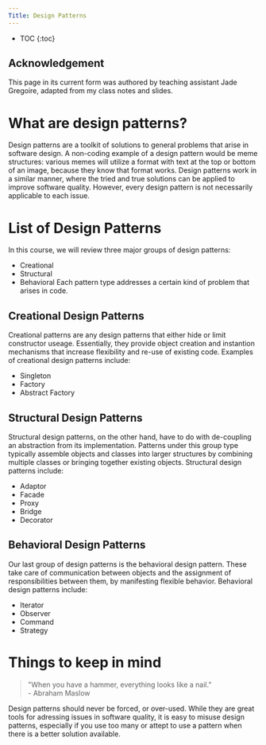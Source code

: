 ```yaml
---
Title: Design Patterns
---
```


* TOC
{:toc}

## Acknowledgement

This page in its current form was authored by teaching assistant Jade Gregoire, adapted from my class notes and slides.

# What are design patterns? 
Design patterns are a toolkit of solutions to general problems that arise in software design. A non-coding example of a design pattern would be meme structures: various memes will utilize a format with text at the top or bottom of an image, because they know that format works. Design patterns work in a similar manner, where the tried and true solutions can be applied to improve software quality. However, every design pattern is not necessarily applicable to each issue. 

# List of Design Patterns
In this course, we will review three major groups of design patterns: 
* Creational
* Structural
* Behavioral 
Each pattern type addresses a certain kind of problem that arises in code.

## Creational Design Patterns
Creational patterns are any design patterns that either hide or limit constructor useage. Essentially, they provide object creation and instantion mechanisms that increase flexibility and re-use of existing code. Examples of creational design patterns include:
* Singleton
* Factory
* Abstract Factory

## Structural Design Patterns
Structural design patterns, on the other hand, have to do with de-coupling an abstraction from its implementation. Patterns under this group type typically assemble objects and classes into larger structures by combining multiple classes or bringing together existing objects. Structural design patterns include: 
* Adaptor 
* Facade 
* Proxy
* Bridge
* Decorator

## Behavioral Design Patterns
Our last group of design patterns is the behavioral design pattern. These take care of communication between objects and the assignment of responsibilities between them, by manifesting flexible behavior. Behavioral design patterns include:
* Iterator
* Observer
* Command
* Strategy

# Things to keep in mind
> "When you have a hammer, everything looks like a nail." 
<br>- Abraham Maslow

Design patterns should never be forced, or over-used. While they are great tools for adressing issues in software quality, it is easy to misuse design patterns, especially if you use too many or attept to use a pattern when there is a better solution available. 
